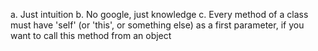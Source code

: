 a. Just intuition
b. No google, just knowledge
c. Every method of a class must have 'self' (or 'this', or something else) as a first parameter, if
you want to call this method from an object
